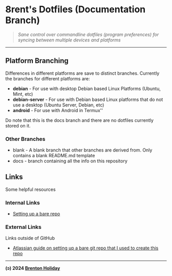 # 8rent's Dotfiles (Documentation Branch)

> *Sane control over commandline dotfiles (program preferences) for syncing between multiple devices and platforms*

---

## Platform Branching

Differences in different platforms are save to distinct branches. Currently the branches for different platforms are:

- **debian** - For use with desktop Debian based Linux Platforms (Ubuntu, Mint, etc)
- **debian-server** - For use with Debian based Linux platforms that do not use a desktop (Ubuntu Server, Debian, etc)
- **android** - For use with Android in Termux''

Do note that this is the docs branch and there are no dotfiles currently stored on it.

### Other Branches 

- blank - A blank branch that other branches are derived from. Only contains a blank README.md template
- docs - branch containing all the info on this repository


## Links

Some helpful resources

### Internal Links

- [Setting up a bare repo](#)

### External Links

Links outside of GitHub

- [Atlassian guide on setting up a bare git repo that I used to create this repo](https://www.atlassian.com/git/tutorials/dotfiles)

---

**(ɔ) 2024 [Brenton Holiday](https://brenton.holiday)**
